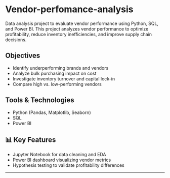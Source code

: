 # Vendor-perfomance-analysis
Data analysis project to evaluate vendor performance using Python, SQL, and Power BI.
This project analyzes vendor performance to optimize profitability, reduce inventory inefficiencies, and improve supply chain decisions.

## Objectives
- Identify underperforming brands and vendors
- Analyze bulk purchasing impact on cost
- Investigate inventory turnover and capital lock-in
- Compare high vs. low-performing vendors

## Tools & Technologies
- Python (Pandas, Matplotlib, Seaborn)
- SQL
- Power BI

## 📊 Key Features
- Jupyter Notebook for data cleaning and EDA
- Power BI dashboard visualizing vendor metrics
- Hypothesis testing to validate profitability differences
---
